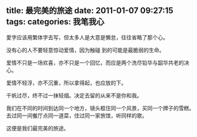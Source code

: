 title: 最完美的旅途
date: 2011-01-07 09:27:15
tags:
categories: 我笔我心
---

愛字应该用繁体字去写，但太多人是大意是懒怠，往往省略了那个心。

没有心的人不要轻意惊动爱情，因为触碰 到的可能是最脆弱的生命。

爱情不只是一场欢喜，亦不只是一个回忆，而应是两个洗尽铅华与韶华共老的决心。

爱情不轻浮，亦不沉重，所以拿得起，也应放的下。

千帆过尽，终不过一抹轻烟。决定去留的从来不是你和我。

我们在不同的时间到达同一个地方，镜头框住同一个风景，买同一个牌子的雪糕。去过同一间餐厅点同一道菜，住过同一家旅馆，听同样的歌。

这便是我们最完美的旅途。